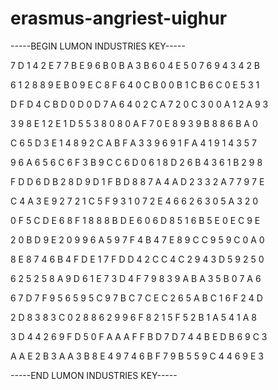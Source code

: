 # erasmus-angriest-uighur

-----BEGIN LUMON INDUSTRIES KEY-----

7 D 1 4 2 E 7 7 B E 9 6 B 0 B A 3 B 6 0 4 E 5 0 7 6 9 4 3 4 2 B

6 1 2 8 8 9 E B 0 9 E C 8 F 6 4 0 C B 0 0 B 1 C B 6 C 0 E 5 3 1

D F D 4 C B D 0 D 0 D 7 A 6 4 0 2 C A 7 2 0 C 3 0 0 A 1 2 A 9 3

3 9 8 E 1 2 E 1 D 5 5 3 8 0 8 0 A F 7 0 E 8 9 3 9 B 8 8 6 B A 0

C 6 5 D 3 E 1 4 8 9 2 C A B F A 3 3 9 6 9 1 F A 4 1 9 1 4 3 5 7

9 6 A 6 5 6 C 6 F 3 B 9 C C 6 D 0 6 1 8 D 2 6 B 4 3 6 1 B 2 9 8

F D D 6 D B 2 8 D 9 D 1 F B D 8 8 7 A 4 A D 2 3 3 2 A 7 7 9 7 E

C 4 A 3 E 9 2 7 2 1 C 5 F 9 3 1 0 7 2 E 4 6 6 2 6 3 0 5 A 3 2 0

0 F 5 C D E 6 8 F 1 8 8 8 B D E 6 0 6 D 8 5 1 6 B 5 E 0 E C 9 E

2 0 B D 9 E 2 0 9 9 6 A 5 9 7 F 4 B 4 7 E 8 9 C C 9 5 9 C 0 A 0

8 E 8 7 4 6 B 4 F D E 1 7 F D D 4 2 C C 4 C 2 9 4 3 D 5 9 2 5 0

6 2 5 2 5 8 A 9 D 6 1 E 7 3 D 4 F 7 9 8 3 9 A B A 3 5 B 0 7 A 6

6 7 D 7 F 9 5 6 5 9 5 C 9 7 B C 7 C E C 2 6 5 A B C 1 6 F 2 4 D

2 D 8 3 8 3 C 0 2 8 8 6 2 9 9 6 F 8 2 1 5 F 5 2 B 1 A 5 4 1 A 8

3 D 4 4 2 6 9 F D 5 0 F A A A F F B D 7 D 7 4 4 B E D B 6 9 C 3

A A E 2 B 3 A A 3 B 8 E 4 9 7 4 6 B F 7 9 B 5 5 9 C 4 4 6 9 E 3

-----END LUMON INDUSTRIES KEY-----
